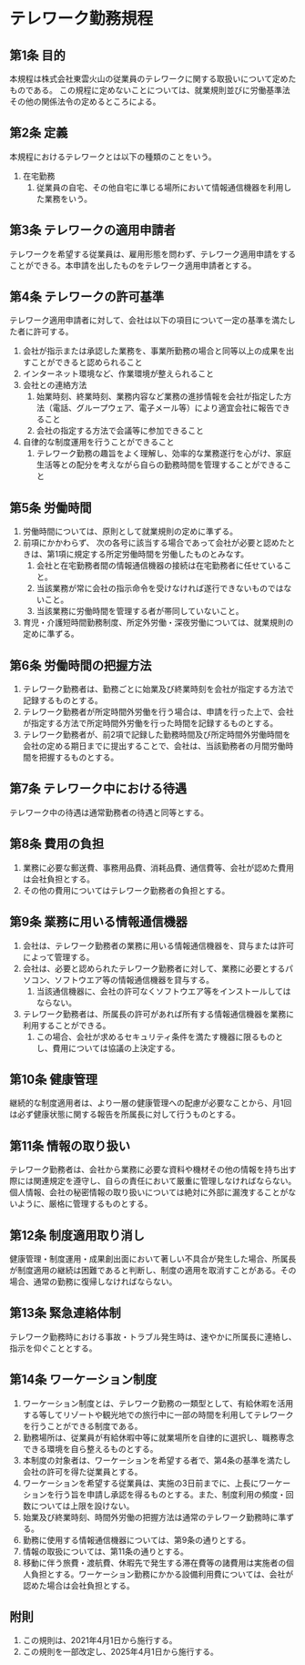 # テレワーク勤務規程

## 第1条 目的

本規程は株式会社東雲火山の従業員のテレワークに関する取扱いについて定めたものである。 この規程に定めないことについては、就業規則並びに労働基準法その他の関係法令の定めるところによる。

## 第2条 定義

 本規程におけるテレワークとは以下の種類のことをいう。

1. 在宅勤務
	1. 従業員の自宅、その他自宅に準じる場所において情報通信機器を利用した業務をいう。

## 第3条 テレワークの適用申請者

テレワークを希望する従業員は、雇用形態を問わず、テレワーク適用申請をすることができる。本申請を出したものをテレワーク適用申請者とする。

## 第4条 テレワークの許可基準

テレワーク適用申請者に対して、会社は以下の項目について一定の基準を満たした者に許可する。

1. 会社が指示または承認した業務を、事業所勤務の場合と同等以上の成果を出すことができると認められること
2. インターネット環境など、作業環境が整えられること
3. 会社との連絡方法
	1. 始業時刻、終業時刻、業務内容など業務の進捗情報を会社が指定した方法（電話、グループウェア、電子メール等）により適宜会社に報告できること
	2. 会社の指定する方法で会議等に参加できること
4. 自律的な制度運用を行うことができること
	1. テレワーク勤務の趣旨をよく理解し、効率的な業務遂行を心がけ、家庭生活等との配分を考えながら自らの勤務時間を管理することができること

## 第5条 労働時間

1. 労働時間については、原則として就業規則の定めに準ずる。
2. 前項にかかわらず、 次の各号に該当する場合であって会社が必要と認めたときは、第1項に規定する所定労働時間を労働したものとみなす。
	1. 会社と在宅勤務者間の情報通信機器の接続は在宅勤務者に任せていること。
	2. 当該業務が常に会社の指示命令を受けなければ遂行できないものではないこと。
	3. 当該業務に労働時間を管理する者が帯同していないこと。
3. 育児・介護短時間勤務制度、所定外労働・深夜労働については、就業規則の定めに準ずる。

## 第6条 労働時間の把握方法

1. テレワーク勤務者は、勤務ごとに始業及び終業時刻を会社が指定する方法で記録するものとする。
2. テレワーク勤務者が所定時間外労働を行う場合は、申請を行った上で、会社が指定する方法で所定時間外労働を行った時間を記録するものとする。
3. テレワーク勤務者が、前2項で記録した勤務時間及び所定時間外労働時間を会社の定める期日までに提出することで、会社は、当該勤務者の月間労働時間を把握するものとする。

## 第7条 テレワーク中における待遇

テレワーク中の待遇は通常勤務者の待遇と同等とする。

## 第8条 費用の負担

1. 業務に必要な郵送費、事務用品費、消耗品費、通信費等、会社が認めた費用は会社負担とする。
2. その他の費用についてはテレワーク勤務者の負担とする。

## 第9条 業務に用いる情報通信機器

1. 会社は、テレワーク勤務者の業務に用いる情報通信機器を、貸与または許可によって管理する。
2. 会社は、必要と認められたテレワーク勤務者に対して、業務に必要とするパソコン、ソフトウエア等の情報通信機器を貸与する。
	1. 当該通信機器に、会社の許可なくソフトウエア等をインストールしてはならない。
3. テレワーク勤務者は、所属長の許可があれば所有する情報通信機器を業務に利用することができる。
	1. この場合、会社が求めるセキュリティ条件を満たす機器に限るものとし、費用については協議の上決定する。

## 第10条 健康管理

継続的な制度適用者は、より一層の健康管理への配慮が必要なことから、月1回は必ず健康状態に関する報告を所属長に対して行うものとする。

## 第11条 情報の取り扱い

テレワーク勤務者は、会社から業務に必要な資料や機材その他の情報を持ち出す際には関連規定を遵守し、自らの責任において厳重に管理しなければならない。個人情報、会社の秘密情報の取り扱いについては絶対に外部に漏洩することがないように、厳格に管理するものとする。

## 第12条 制度適用取り消し

健康管理・制度運用・成果創出面において著しい不具合が発生した場合、所属長が制度適用の継続は困難であると判断し、制度の適用を取消すことがある。その場合、通常の勤務に復帰しなければならない。

## 第13条 緊急連絡体制

テレワーク勤務時における事故・トラブル発生時は、速やかに所属長に連絡し、指示を仰ぐこととする。

## 第14条 ワーケーション制度

1. ワーケーション制度とは、テレワーク勤務の一類型として、有給休暇を活用する等してリゾートや観光地での旅行中に一部の時間を利用してテレワークを行うことができる制度である。
2. 勤務場所は、従業員が有給休暇中等に就業場所を自律的に選択し、職務専念できる環境を自ら整えるものとする。
3. 本制度の対象者は、ワーケーションを希望する者で、第4条の基準を満たし会社の許可を得た従業員とする。
4. ワーケーションを希望する従業員は、実施の3日前までに、上長にワーケーションを行う旨を申請し承認を得るものとする。また、制度利用の頻度・回数については上限を設けない。
5. 始業及び終業時刻、時間外労働の把握方法は通常のテレワーク勤務時に準ずる。
6. 勤務に使用する情報通信機器については、第9条の通りとする。
7. 情報の取扱については、第11条の通りとする。
8. 移動に伴う旅費・渡航費、休暇先で発生する滞在費等の諸費用は実施者の個人負担とする。ワーケーション勤務にかかる設備利用費については、会社が認めた場合は会社負担とする。


## 附則

1. この規則は、2021年4月1日から施行する。
2. この規則を一部改定し、2025年4月1日から施行する。
